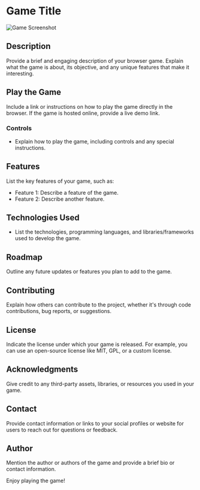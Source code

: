 # Game Title 

![Game Screenshot](screenshot.png)

## Description

Provide a brief and engaging description of your browser game. Explain what the game is about, its objective, and any unique features that make it interesting.


## Play the Game

Include a link or instructions on how to play the game directly in the browser. If the game is hosted online, provide a live demo link.

### Controls
- Explain how to play the game, including controls and any special instructions.

## Features

List the key features of your game, such as:
- Feature 1: Describe a feature of the game.
- Feature 2: Describe another feature.

## Technologies Used

- List the technologies, programming languages, and libraries/frameworks used to develop the game.

## Roadmap
Outline any future updates or features you plan to add to the game.

## Contributing
Explain how others can contribute to the project, whether it's through code contributions, bug reports, or suggestions.

## License
Indicate the license under which your game is released. For example, you can use an open-source license like MIT, GPL, or a custom license.

## Acknowledgments
Give credit to any third-party assets, libraries, or resources you used in your game.

## Contact
Provide contact information or links to your social profiles or website for users to reach out for questions or feedback.

## Author
Mention the author or authors of the game and provide a brief bio or contact information.

Enjoy playing the game!